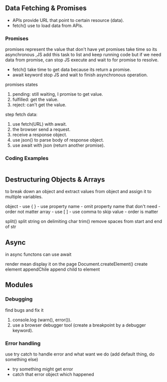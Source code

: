 ## Data Fetching & Promises
  - APIs provide URL that point to certain resource (data).
  - fetch() use to load data from APIs.

### Promises  
promises represent the value that don't have yet promises take time so its asynchronous ,JS add this task to list and keep running code but if we need data from promise, can stop JS execute and wait to for promise to resolve.

- fetch() take time to get data because its return a promise.
- await keyword stop JS and wait to finish asynchronous operation. 

promises states
  1. pending: still waiting, I promise to get value.
  2. fulfilled: get the value.
  3. reject: can't get the value.
     

step fetch data:
  1. use fetch(URL) with await.
  2. the browser send a request.
  3. receive a response object.
  4. use json() to parse body of response object.
  5.  use await with json (return another promise).
      
### Coding Examples
```javascript

```
## Destructuring Objects & Arrays
   to break down an object and extract values from object and assign it to multiple variables.

   object
     - use { }
     - use property name
     - omit property name that don't need
     - order not matter
   array
     - use [ ]
     - use comma to skip value 
     - order is matter
     
split() split string on delimiting char
trim() remove spaces from start and end of str 

## Async   
in async functons can use await 

render mean display it on the page
Document.createElement() create element
appendChile append child to element

## Modules 
### Debugging 
find bugs and fix it
  1. console.log (warn(), error()).
  2. use a browser debugger tool (create a breakpoint by a debugger keyword).
      
### Error handling
use try catch to handle error and what want we do (add default thing, do something else) 
  - try something might get error
  - catch that error object which happened
